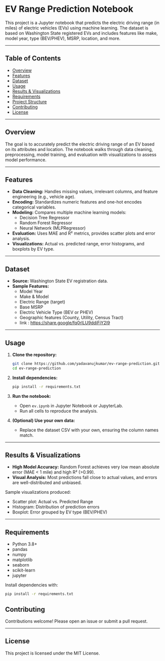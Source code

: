 # EV Range Prediction Notebook

This project is a Jupyter notebook that predicts the electric driving range (in miles) of electric vehicles (EVs) using machine learning. The dataset is based on Washington State registered EVs and includes features like make, model year, type (BEV/PHEV), MSRP, location, and more.

---

## Table of Contents

- [Overview](#overview)
- [Features](#features)
- [Dataset](#dataset)
- [Usage](#usage)
- [Results & Visualizations](#results--visualizations)
- [Requirements](#requirements)
- [Project Structure](#project-structure)
- [Contributing](#contributing)
- [License](#license)

---

## Overview

The goal is to accurately predict the electric driving range of an EV based on its attributes and location. The notebook walks through data cleaning, preprocessing, model training, and evaluation with visualizations to assess model performance.

---

## Features

- **Data Cleaning:** Handles missing values, irrelevant columns, and feature engineering (e.g., vehicle age).
- **Encoding:** Standardizes numeric features and one-hot encodes categorical variables.
- **Modeling:** Compares multiple machine learning models:
  - Decision Tree Regressor
  - Random Forest Regressor
  - Neural Network (MLPRegressor)
- **Evaluation:** Uses MAE and R² metrics, provides scatter plots and error analysis.
- **Visualizations:** Actual vs. predicted range, error histograms, and boxplots by EV type.

---

## Dataset

- **Source:** Washington State EV registration data.
- **Sample Features:**
  - Model Year
  - Make & Model
  - Electric Range (target)
  - Base MSRP
  - Electric Vehicle Type (BEV or PHEV)
  - Geographic features (County, Utility, Census Tract)
  - link : https://share.google/fq0rlLU9ddiFiY2l9
---

## Usage

1. **Clone the repository:**
   ```bash
   git clone https://github.com/yadavanujkumar/ev-range-prediction.git
   cd ev-range-prediction
   ```

2. **Install dependencies:**
   ```bash
   pip install -r requirements.txt
   ```

3. **Run the notebook:**
   - Open `ev.ipynb` in Jupyter Notebook or JupyterLab.
   - Run all cells to reproduce the analysis.

4. **(Optional) Use your own data:**
   - Replace the dataset CSV with your own, ensuring the column names match.

---

## Results & Visualizations

- **High Model Accuracy:** Random Forest achieves very low mean absolute error (MAE < 1 mile) and high R² (>0.99).
- **Visual Analysis:** Most predictions fall close to actual values, and errors are well-distributed and unbiased.

Sample visualizations produced:
- Scatter plot: Actual vs. Predicted Range
- Histogram: Distribution of prediction errors
- Boxplot: Error grouped by EV type (BEV/PHEV)

---

## Requirements

- Python 3.8+
- pandas
- numpy
- matplotlib
- seaborn
- scikit-learn
- jupyter

Install dependencies with:
```bash
pip install -r requirements.txt
```


## Contributing

Contributions welcome! Please open an issue or submit a pull request.

---

## License

This project is licensed under the MIT License.
